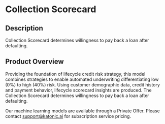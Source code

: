 # Collection Scorecard

## Description
Collection Scorecard determines willingness to pay back a loan after defaulting. 

## Product Overview
Providing the foundation of lifecycle credit risk strategy, this model combines strategies to enable automated underwriting differentiating low (0%) to high (40%) risk. Using customer demographic data, credit history and payment behavior, lifecycle scorecard insights are produced. The Collection Scorecard determines willingness to pay back a loan after defaulting. 

Our machine learning models are available through a Private Offer. Please contact support@katonic.ai for subscription service pricing.

